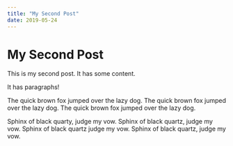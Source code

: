 ```yaml
---
title: "My Second Post"
date: 2019-05-24
---
```


# My Second Post

This is my second post. It has some content. 

It has paragraphs!

The quick brown fox jumped over the lazy dog. The quick brown fox jumped over the lazy dog. The quick brown fox jumped over the lazy dog.

Sphinx of black quarty, judge my vow. Sphinx of black quartz, judge my vow. Sphinx of black quartz judge my vow. Sphinx of black quartz, judge my vow.